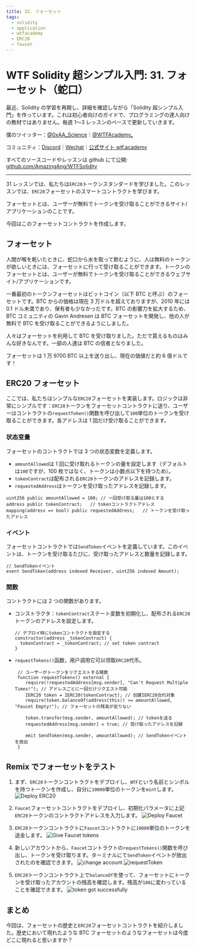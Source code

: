 ```yaml
---
title: 32. フォーセット
tags:
  - solidity
  - application
  - wtfacademy
  - ERC20
  - faucet
---
```


# WTF Solidity 超シンプル入門: 31. フォーセット（蛇口）

最近、Solidity の学習を再開し、詳細を確認しながら「Solidity 超シンプル入門」を作っています。これは初心者向けのガイドで、プログラミングの達人向けの教材ではありません。毎週 1〜3 レッスンのペースで更新していきます。

僕のツイッター：[@0xAA_Science](https://twitter.com/0xAA_Science)｜[@WTFAcademy\_](https://twitter.com/WTFAcademy_)

コミュニティ：[Discord](https://discord.gg/5akcruXrsk)｜[Wechat](https://docs.google.com/forms/d/e/1FAIpQLSe4KGT8Sh6sJ7hedQRuIYirOoZK_85miz3dw7vA1-YjodgJ-A/viewform?usp=sf_link)｜[公式サイト wtf.academy](https://wtf.academy)

すべてのソースコードやレッスンは github にて公開: [github.com/AmazingAng/WTFSolidity](https://github.com/AmazingAng/WTFSolidity)

---

31 レッスンでは、私たちは`ERC20`トークンスタンダードを学びました。このレッスンでは、`ERC20`フォーセットのスマートコントラクトを学びます。

フォーセットとは、ユーザーが無料でトークンを受け取ることができるサイト/アプリケーションのことです。

今回はこのフォーセットコントラクトを作成します。

## フォーセット

人間が喉を乾いたときに、蛇口から水を取って飲むように、人は無料のトークンが欲しいときには、フォーセットに行って受け取ることができます。トークンのフォーセットとは、ユーザーが無料でトークンを受け取ることができるウェブサイト/アプリケーションです。

一番最初のトークンフォーセットはビットコイン（以下 BTC と呼ぶ）のフォーセットです。BTC からの価格は現在 3 万ドルを超えておりますが、2010 年には 0.1 ドル未満であり、保有者も少なかったです。BTC の影響力を拡大するため、BTC コミュニティの Gavin Andresen は BTC フォーセットを開発し、他の人が無料で BTC を受け取ることができるようにしました。

人々はフォーセットを利用して BTC を受け取りました。ただで貰えるものはみんな好きなんです。一部の人達は BTC の信者となりました。

フォーセットは 1 万 9700 BTC 以上を送り出し、現在の価値だと約 6 億ドルです！

## ERC20 フォーセット

ここでは、私たちはシンプルな`ERC20`フォーセットを実装します。ロジックは非常にシンプルです：`ERC20`トークンをフォーセットコントラクトに送り、ユーザーはコントラクトの`requestToken()`関数を呼び出して`100`単位のトークンを受け取ることができます。各アドレスは 1 回だけ受け取ることができます。

### 状态变量

フォーセットのコントラクトでは 3 つの状态変数を定義します。

- `amountAllowed`は 1 回に受け取れるトークンの量を設定します（デフォルトは`100`ですが、100 枚ではなく、トークンは小数点以下を持つため）。
- `tokenContract`は配布される`ERC20`トークンのアドレスを記録します。
- `requestedAddress`はトークンを受け取ったアドレスを記録します。

```solidity
uint256 public amountAllowed = 100; // 一回受け取る量は100とする
address public tokenContract;   // tokenコントラクトアドレス
mapping(address => bool) public requestedAddress;   // トークンを受け取ったアドレス
```

### イベント

フォーセットコントラクトでは`SendToken`イベントを定義しています。このイベントは、トークンを受け取るたびに、受け取ったアドレスと数量を記録します。

```solidity
// SendTokenイベント
event SendToken(address indexed Receiver, uint256 indexed Amount);
```

### 関数

コントラクトには 2 つの関数があります。

- コンストラクタ：`tokenContract`ステート変数を初期化し、配布される`ERC20`トークンのアドレスを設定します。

  ```solidity
  // デプロイ時にtokenコントラクトを設定する
  constructor(address _tokenContract) {
    tokenContract = _tokenContract; // set token contract
  }
  ```

- `requestTokens()`函数，用户调用它可以领取`ERC20`代币。

  ```solidity
   // ユーザーがトークンをリクエストする関数
   function requestTokens() external {
      require(!requestedAddress[msg.sender], "Can't Request Multiple Times!"); // アドレスごとに一回だけリクエスト可能
      IERC20 token = IERC20(tokenContract); // 创建IERC20合约对象
      require(token.balanceOf(address(this)) >= amountAllowed, "Faucet Empty!"); // フォーセットの残高が足りない

      token.transfer(msg.sender, amountAllowed); // tokenを送る
      requestedAddress[msg.sender] = true; // 受け取ったアドレスを記録

      emit SendToken(msg.sender, amountAllowed); // SendTokenイベントを放出
   }
  ```

## Remix でフォーセットをテスト

1. まず、`ERC20`トークンコントラクトをデプロイし、`WTF`という名前とシンボルを持つトークンを作成し、自分に`10000`単位のトークンを`mint`します。
   ![Deploy `ERC20`](./img/32-1.png)

2. `Faucet`フォーセットコントラクトをデプロイし、初期化パラメータに上記`ERC20`トークンのコントラクトアドレスを入力します。
   ![Deploy `Faucet`](./img/32-2.png)

3. `ERC20`トークンコントラクトに`Faucet`コントラクトに`10000`単位のトークンを送金します。
   ![Give `Faucet` tokens](./img/32-3.png)

4. 新しいアカウントから、`Faucet`コントラクトの`requestTokens()`関数を呼び出し、トークンを受け取ります。ターミナルにて`SendToken`イベントが放出されたのを確認できます。
   ![change account](./img/32-4.png)
   ![requestToken](./img/32-5.png)

5. `ERC20`トークンコントラクト上で`balanceOf`を使って、フォーセットにトークンを受け取ったアカウントの残高を確認します。残高が`100`に変わっていることを確認できます。
   ![token got successfully](./img/32-6.png)

## まとめ

今回は、フォーセットの歴史と`ERC20`フォーセットコントラクトを紹介しました。歴史において現れたような BTC フォーセットのようなフォーセットは今度どこに現れると思いますか？
